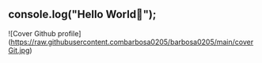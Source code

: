 ## console.log("Hello World🖖");
![Cover Github profile]
(https://raw.githubusercontent.combarbosa0205/barbosa0205/main/coverGit.jpg)
